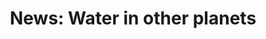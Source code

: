 ---
title: "News: Water in other planets"
layout: revealjs-mini-thesis
paragraph:
- Water is what helps to make life on Earth.
- Life depends on Earth's oceans, rivers and ponds.
- Scientists are always looking for signs of water on other planets.
- There are some planets in the universe that have water.
- The water is usually hidden under frozen oceans.
- Maybe there is life on these water planets, scientists wonder.
source: https://newsela.com/articles/saturn-moon-world/id/29422/
---